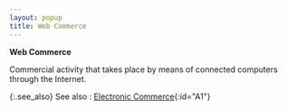 ```yaml
---
layout: popup
title: Web Commerce
---
```



**Web Commerce**


Commercial activity that takes place by means of connected computers  through the Internet.


{:.see_also}
See also
: [Electronic Commerce]({{site.gloss_baseurl}}/misc/electronic_commerce_glossary.html){:id="A1"}
